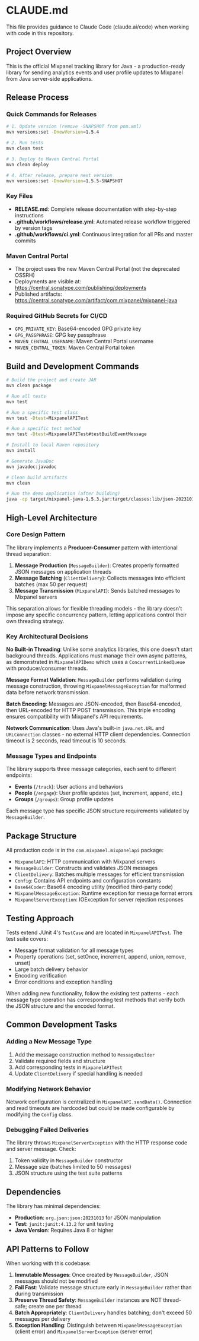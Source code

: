 # CLAUDE.md

This file provides guidance to Claude Code (claude.ai/code) when working with code in this repository.

## Project Overview

This is the official Mixpanel tracking library for Java - a production-ready library for sending analytics events and user profile updates to Mixpanel from Java server-side applications.

## Release Process

### Quick Commands for Releases

```bash
# 1. Update version (remove -SNAPSHOT from pom.xml)
mvn versions:set -DnewVersion=1.5.4

# 2. Run tests
mvn clean test

# 3. Deploy to Maven Central Portal
mvn clean deploy

# 4. After release, prepare next version
mvn versions:set -DnewVersion=1.5.5-SNAPSHOT
```

### Key Files
- **RELEASE.md**: Complete release documentation with step-by-step instructions
- **.github/workflows/release.yml**: Automated release workflow triggered by version tags
- **.github/workflows/ci.yml**: Continuous integration for all PRs and master commits

### Maven Central Portal
- The project uses the new Maven Central Portal (not the deprecated OSSRH)
- Deployments are visible at: https://central.sonatype.com/publishing/deployments
- Published artifacts: https://central.sonatype.com/artifact/com.mixpanel/mixpanel-java

### Required GitHub Secrets for CI/CD
- `GPG_PRIVATE_KEY`: Base64-encoded GPG private key
- `GPG_PASSPHRASE`: GPG key passphrase
- `MAVEN_CENTRAL_USERNAME`: Maven Central Portal username
- `MAVEN_CENTRAL_TOKEN`: Maven Central Portal token

## Build and Development Commands

```bash
# Build the project and create JAR
mvn clean package

# Run all tests
mvn test

# Run a specific test class
mvn test -Dtest=MixpanelAPITest

# Run a specific test method
mvn test -Dtest=MixpanelAPITest#testBuildEventMessage

# Install to local Maven repository
mvn install

# Generate JavaDoc
mvn javadoc:javadoc

# Clean build artifacts
mvn clean

# Run the demo application (after building)
java -cp target/mixpanel-java-1.5.3.jar:target/classes:lib/json-20231013.jar com.mixpanel.mixpanelapi.demo.MixpanelAPIDemo <YOUR_MIXPANEL_TOKEN>
```

## High-Level Architecture

### Core Design Pattern
The library implements a **Producer-Consumer** pattern with intentional thread separation:

1. **Message Production** (`MessageBuilder`): Creates properly formatted JSON messages on application threads
2. **Message Batching** (`ClientDelivery`): Collects messages into efficient batches (max 50 per request)
3. **Message Transmission** (`MixpanelAPI`): Sends batched messages to Mixpanel servers

This separation allows for flexible threading models - the library doesn't impose any specific concurrency pattern, letting applications control their own threading strategy.

### Key Architectural Decisions

**No Built-in Threading**: Unlike some analytics libraries, this one doesn't start background threads. Applications must manage their own async patterns, as demonstrated in `MixpanelAPIDemo` which uses a `ConcurrentLinkedQueue` with producer/consumer threads.

**Message Format Validation**: `MessageBuilder` performs validation during message construction, throwing `MixpanelMessageException` for malformed data before network transmission.

**Batch Encoding**: Messages are JSON-encoded, then Base64-encoded, then URL-encoded for HTTP POST transmission. This triple encoding ensures compatibility with Mixpanel's API requirements.

**Network Communication**: Uses Java's built-in `java.net.URL` and `URLConnection` classes - no external HTTP client dependencies. Connection timeout is 2 seconds, read timeout is 10 seconds.

### Message Types and Endpoints

The library supports three message categories, each sent to different endpoints:

- **Events** (`/track`): User actions and behaviors
- **People** (`/engage`): User profile updates (set, increment, append, etc.)
- **Groups** (`/groups`): Group profile updates

Each message type has specific JSON structure requirements validated by `MessageBuilder`.

## Package Structure

All production code is in the `com.mixpanel.mixpanelapi` package:

- `MixpanelAPI`: HTTP communication with Mixpanel servers
- `MessageBuilder`: Constructs and validates JSON messages
- `ClientDelivery`: Batches multiple messages for efficient transmission
- `Config`: Contains API endpoints and configuration constants
- `Base64Coder`: Base64 encoding utility (modified third-party code)
- `MixpanelMessageException`: Runtime exception for message format errors
- `MixpanelServerException`: IOException for server rejection responses

## Testing Approach

Tests extend JUnit 4's `TestCase` and are located in `MixpanelAPITest`. The test suite covers:

- Message format validation for all message types
- Property operations (set, setOnce, increment, append, union, remove, unset)
- Large batch delivery behavior
- Encoding verification
- Error conditions and exception handling

When adding new functionality, follow the existing test patterns - each message type operation has corresponding test methods that verify both the JSON structure and the encoded format.

## Common Development Tasks

### Adding a New Message Type
1. Add the message construction method to `MessageBuilder`
2. Validate required fields and structure
3. Add corresponding tests in `MixpanelAPITest`
4. Update `ClientDelivery` if special handling is needed

### Modifying Network Behavior
Network configuration is centralized in `MixpanelAPI.sendData()`. Connection and read timeouts are hardcoded but could be made configurable by modifying the `Config` class.

### Debugging Failed Deliveries
The library throws `MixpanelServerException` with the HTTP response code and server message. Check:
1. Token validity in `MessageBuilder` constructor
2. Message size (batches limited to 50 messages)
3. JSON structure using the test suite patterns

## Dependencies

The library has minimal dependencies:
- **Production**: `org.json:json:20231013` for JSON manipulation
- **Test**: `junit:junit:4.13.2` for unit testing
- **Java Version**: Requires Java 8 or higher

## API Patterns to Follow

When working with this codebase:

1. **Immutable Messages**: Once created by `MessageBuilder`, JSON messages should not be modified
2. **Fail Fast**: Validate message structure early in `MessageBuilder` rather than during transmission
3. **Preserve Thread Safety**: `MessageBuilder` instances are NOT thread-safe; create one per thread
4. **Batch Appropriately**: `ClientDelivery` handles batching; don't exceed 50 messages per delivery
5. **Exception Handling**: Distinguish between `MixpanelMessageException` (client error) and `MixpanelServerException` (server error)